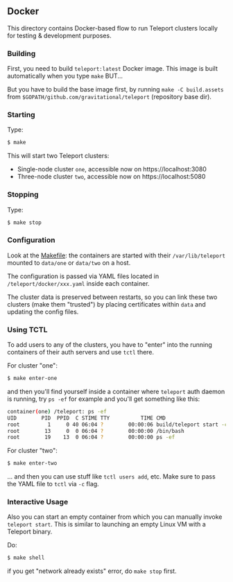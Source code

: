 ## Docker

This directory contains Docker-based flow to run Teleport clusters locally
for testing & development purposes.

### Building 

First, you need to build `teleport:latest` Docker image. This image is built
automatically when you type `make` BUT...

But you have to build the base image first, by running `make -C build.assets`
from `$GOPATH/github.com/gravitational/teleport` (repository base dir).

### Starting 

Type:

```bash
$ make
```

This will start two Teleport clusters:

* Single-node cluster `one`, accessible now on https://localhost:3080
* Three-node cluster `two`, accessible now on https://localhost:5080

### Stopping

Type:

```bash
$ make stop
```

### Configuration

Look at the [Makefile](Makefile): the containers are started with their 
`/var/lib/teleport` mounted to `data/one` or `data/two` on a host. 

The configuration is passed via YAML files located in `/teleport/docker/xxx.yaml` 
inside each container.

The cluster data is preserved between restarts, so you can link these two
clusters (make them "trusted") by placing certificates within `data` and 
updating the config files.

### Using TCTL

To add users to any of the clusters, you have to "enter" into the running
containers of their auth servers and use `tctl` there.

For cluster "one":

```bash
$ make enter-one
```

and then you'll find yourself inside a container where `teleport` auth daemon
is running, try `ps -ef` for example and you'll get something like this:

```bash
container(one) /teleport: ps -ef
UID        PID  PPID  C STIME TTY          TIME CMD
root         1     0 40 06:04 ?        00:00:06 build/teleport start -c /teleport/docker/one.yaml
root        13     0  0 06:04 ?        00:00:00 /bin/bash
root        19    13  0 06:04 ?        00:00:00 ps -ef
```

For cluster "two":

```bash
$ make enter-two
```

... and then you can use stuff like `tctl users add`, etc. Make sure to pass 
the YAML file to `tctl` via `-c` flag.

### Interactive Usage

Also you can start an empty container from which you can manually invoke `teleport start`. 
This is similar to launching an empty Linux VM with a Teleport binary.

Do:

```bash
$ make shell
```

if you get "network already exists" error, do `make stop` first.

